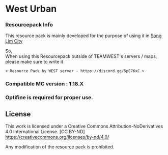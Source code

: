 # West Urban

### Resourcepack Info

This resource pack is mainly developed for the purpose of using it in [Song Lim City](https://teamwest.co.kr/intro/slc/)

So, <br>
When using this Resourcepack outside of TEAMWEST's servers / maps,<br>
please make sure to write it

`< Resource Pack by WEST server - https://discord.gg/5pE76xC >`

### Compatible MC version : 1.18.X

### Optifine is required for proper use.

## License

This work is licensed under a Creative Commons Attribution-NoDerivatives 4.0 International License.
[CC BY-ND] https://creativecommons.org/licenses/by-nd/4.0/

Any modification of the resource pack is prohibited.
